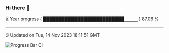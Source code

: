 ### Hi there 👋

⏳ Year progress { ██████████████████████████▁▁▁▁ } 87.06 %

---

⏰ Updated on Tue, 14 Nov 2023 18:11:51 GMT

![Progress Bar CI](https://github.com/liununu/liununu/workflows/Progress%20Bar%20CI/badge.svg)
